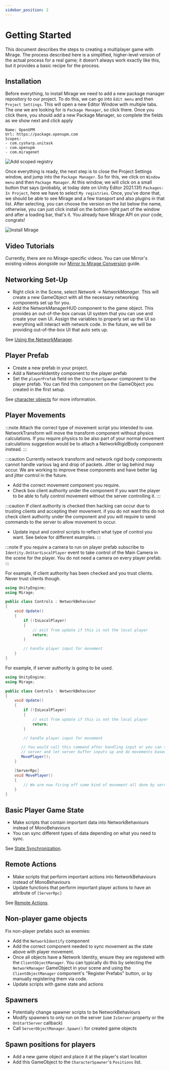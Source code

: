 ```yaml
---
sidebar_position: 2
---
```


# Getting Started

This document describes the steps to creating a multiplayer game with Mirage. The process described here is a simplified, higher-level version of the actual process for a real game; it doesn’t always work exactly like this, but it provides a basic recipe for the process.

## Installation

Before everything, to install Mirage we need to add a new package manager repository to our project. To do this, we can go into `Edit menu` and then `Project Settings`.
This will open a new Editor Window with multiple tabs. The one we are looking for is `Package Manager`, so click there.
Once you click there, you should add a new Package Manager, so complete the fields as we show next and click apply

```
Name: OpenUPM
Url: https://package.openupm.com
Scopes:
- com.cysharp.unitask
- com.openupm
- com.miragenet
```

![Add scoped registry](/img/scoped-registry.png)

Once everything is ready, the next step is to close the Project Settings window, and jump into the `Package Manager`. So for this, we click on `Window menu` and then `Package Manager`. 
At this window, we will click on a small button that says (probably, at today date on Unity Editor 2021.13f) `Packages: In Project`, here we have to select `My registries`.
Once, you've done that, we should be able to see Mirage and a few transport and also plugins in that list.
After selecting, you can choose the version on the list below the name, otherwise, you can just click install on the bottom right part of the window and after a loading bar, that's it. You already have Mirage API on your code, congrats!

![Install Mirage](/img/install-mirage.png)


## Video Tutorials

Currently, there are no Mirage-specific videos. You can use Mirror's existing videos alongside our [Mirror to Mirage Conversion](/docs/guides/mirror-migration) guide.

## Networking Set-Up
-   Right click in the Scene, select *Network* → *NetworkManager*. This will create a new GameObject with all the necessary networking components set up for you.
-   Add the NetworkManagerHUD component to the game object. This provides an out-of-the-box canvas UI system that you can use and create your own UI. Assign the variables to properly set up the UI so everything will interact with network code. In the future, we will be providing out-of-the-box UI that auto sets up.

See [Using the NetworkManager](/docs/components/network-manager).

## Player Prefab
- Create a new prefab in your project.
- Add a NetworkIdentity component to the player prefab
- Set the `playerPrefab` field on the `CharacterSpawner` component to the player prefab. You can find this component on the GameObject you created in the first setup.

See [character objects](/docs/guides/game-objects/spawn-player) for more information.

## Player Movements
:::note
Attach the correct type of movement script you intended to use. NetworkTransform will move the transform component without physics calculations. If you
require physics to be also part of your normal movement calculations suggestion would be to attach a NetworkRigidBody component instead.
:::

:::caution
Currently network transform and network rigid body components cannot handle various lag and drop of packets. Jitter or lag behind may occur. We are working
to improve these components and have better lag and jitter control in the future.
- Add the correct movement component you require.
- Check box client authority under the component if you want the player to be able to fully control movement without the server controlling it.
:::

:::caution
If client authority is checked then hacking can occur due to trusting clients and accepting their movement. if you do not want this do not check client authority under the component and you will require to send commands to the server to allow movement to occur.
- Update input and control scripts to reflect what type of control you want. See below for different examples.
:::

:::note
If you require a camera to run on player prefab subscribe to `Identity.OnStartLocalPlayer` event to take control of the Main Camera in the scene for the player. You do not need a camera on every player prefab.
:::

For example, if client authority has been checked and you trust clients. Never trust clients though.

```cs
using UnityEngine;
using Mirage;

public class Controls : NetworkBehaviour
{
    void Update()
    {
        if (!IsLocalPlayer)
        {
            // exit from update if this is not the local player
            return;
        }

        // handle player input for movement
    }
}
```

For example, if server authority is going to be used.

```cs
using UnityEngine;
using Mirage;

public class Controls : NetworkBehaviour
{
    void Update()
    {
        if (!IsLocalPlayer)
        {
            // exit from update if this is not the local player
            return;
        }

        // handle player input for movement

       // You would call this command after handling input or you can send inputs directly to
       // server and let server buffer inputs up and do movements based on the buffered inputs.
       MovePlayer();
    }

    [ServerRpc]
    void MovePlayer()
    {
        // We are now firing off some kind of movement all done by server.
    }
}
```

## Basic Player Game State
-   Make scripts that contain important data into NetworkBehaviours instead of MonoBehaviours
-   You can sync different types of data depending on what you need to sync.

See [State Synchronization](/docs/guides/sync/).

## Remote Actions
-   Make scripts that perform important actions into NetworkBehaviours instead of MonoBehaviours
-   Update functions that perform important player actions to have an attribute of `[ServerRpc]`

See [Remote Actions](/docs/guides/remote-actions/).

## Non-player game objects

Fix non-player prefabs such as enemies:
-   Add the `NetworkIdentify` component
-   Add the correct component needed to sync movement as the state above with player movement.
-   Once all objects have a Network Identity, ensure they are registered with the `ClientObjectManager`. You can typically do this by selecting the `NetworkManager` GameObject in your scene and using the `ClientObjectManager` component's "Register Prefabs" button, or by manually registering them via code.
-   Update scripts with game state and actions

## Spawners
-   Potentially change spawner scripts to be NetworkBehaviours
-   Modify spawners to only run on the server (use `IsServer` property or the `OnStartServer` callback)
-   Call `ServerObjectManager.Spawn()` for created game objects

## Spawn positions for players
-   Add a new game object and place it at the player's start location
-   Add this GameObject to the `CharacterSpawner`'s `Positions` list.
